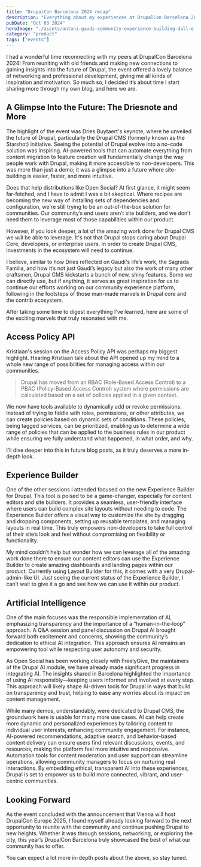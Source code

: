 ```yaml
---
title: "DrupalCon Barcelona 2024 recap"
description: "Everything about my experiences at DrupalCon Barcelona 2024."
pubDate: "Oct 03 2024"
heroImage: "./assets/antoni-gaudi-community-experience-building-dall-e.webp"
category: "product"
tags: ["events"]
---
```


I had a wonderful time reconnecting with my peers at DrupalCon Barcelona 2024! From reuniting with old friends and making new connections to gaining insights into the future of Drupal, the event offered a lovely balance of networking and professional development, giving me all kinds of inspiration and motivation. So much so, I decided it’s about time I start sharing more through my own blog, and here we are.

## A Glimpse Into the Future: The Driesnote and More

The highlight of the event was Dries Buytaert's keynote, where he unveiled the future of Drupal, particularly the Drupal CMS (formerly known as the Starshot) initiative. Seeing the potential of Drupal evolve into a no-code solution was inspiring. AI-powered tools that can automate everything from content migration to feature creation will fundamentally change the way people work with Drupal, making it more accessible to non-developers. This was more than just a demo; it was a glimpse into a future where site-building is easier, faster, and more intuitive.

Does that help distributions like Open Social? At first glance, it might seem far-fetched, and I have to admit I was a bit skeptical. Where recipes are becoming the new way of installing sets of dependencies and configuration, we're still trying to be an out-of-the-box solution for communities. Our community’s end users aren’t site builders, and we don’t need them to leverage most of those capabilities within our product.

However, if you look deeper, a lot of the amazing work done for Drupal CMS we *will* be able to leverage. It's not that Drupal stops caring about Drupal Core, developers, or enterprise users. In order to create Drupal CMS, investments in the ecosystem will need to continue.

I believe, similar to how Dries reflected on Gaudí's life’s work, the Sagrada Familia, and how it’s not just Gaudí’s legacy but also the work of many other craftsmen, Drupal CMS kickstarts a bunch of new, shiny features. Some we can directly use, but if anything, it serves as great inspiration for us to continue our efforts working on our community experience platform, following in the footsteps of those man-made marvels in Drupal core and the contrib ecosystem.

After taking some time to digest everything I've learned, here are some of the exciting marvels that truly resonated with me.

## Access Policy API

Kristiaan's session on the Access Policy API was perhaps my biggest highlight. Hearing Kristiaan talk about the API opened up my mind to a whole new range of possibilities for managing access within our communities.

> Drupal has moved from an RBAC (Role-Based Access Control) to a PBAC (Policy-Based Access Control) system where permissions are calculated based on a set of policies applied in a given context.

We now have tools available to dynamically add or revoke permissions. Instead of trying to fiddle with roles, permissions, or other attributes, we can create policies based on dynamic sets of conditions. These policies, being tagged services, can be prioritized, enabling us to determine a wide range of policies that can be applied to the business rules in our product while ensuring we fully understand what happened, in what order, and why.

I’ll dive deeper into this in future blog posts, as it truly deserves a more in-depth look.

## Experience Builder

One of the other sessions I attended focused on the new Experience Builder for Drupal. This tool is poised to be a game-changer, especially for content editors and site builders. It provides a seamless, user-friendly interface where users can build complex site layouts without needing to code. The Experience Builder offers a visual way to customize the site by dragging and dropping components, setting up reusable templates, and managing layouts in real time. This truly empowers non-developers to take full control of their site’s look and feel without compromising on flexibility or functionality.

My mind couldn’t help but wonder how we can leverage all of the amazing work done there to ensure our content editors can use the Experience Builder to create amazing dashboards and landing pages within our product. Currently using Layout Builder for this, it comes with a very Drupal-admin-like UI. Just seeing the current status of the Experience Builder, I can’t wait to give it a go and see how we can use it within our product.

## Artificial Intelligence

One of the main focuses was the responsible implementation of AI, emphasizing transparency and the importance of a “human-in-the-loop” approach. A Q&A session and panel discussion on Drupal AI brought forward both excitement and concerns, showing the community’s dedication to ethical AI integration. This approach ensures AI remains an empowering tool while respecting user autonomy and security.

As Open Social has been working closely with FreelyGive, the maintainers of the Drupal AI module, we have already made significant progress in integrating AI. The insights shared in Barcelona highlighted the importance of using AI responsibly—keeping users informed and involved at every step. This approach will likely shape AI-driven tools for Drupal in ways that build on transparency and trust, helping to ease any worries about its impact on content management.

While many demos, understandably, were dedicated to Drupal CMS, the groundwork here is usable for many more use cases. AI can help create more dynamic and personalized experiences by tailoring content to individual user interests, enhancing community engagement. For instance, AI-powered recommendations, adaptive search, and behavior-based content delivery can ensure users find relevant discussions, events, and resources, making the platform feel more intuitive and responsive. Automation tools for content moderation and user support can streamline operations, allowing community managers to focus on nurturing real interactions. By embedding ethical, transparent AI into these experiences, Drupal is set to empower us to build more connected, vibrant, and user-centric communities.

## Looking Forward

As the event concluded with the announcement that Vienna will host DrupalCon Europe 2025, I found myself already looking forward to the next opportunity to reunite with the community and continue pushing Drupal to new heights. Whether it was through sessions, networking, or exploring the city, this year’s DrupalCon Barcelona truly showcased the best of what our community has to offer.

You can expect a lot more in-depth posts about the above, so stay tuned.
